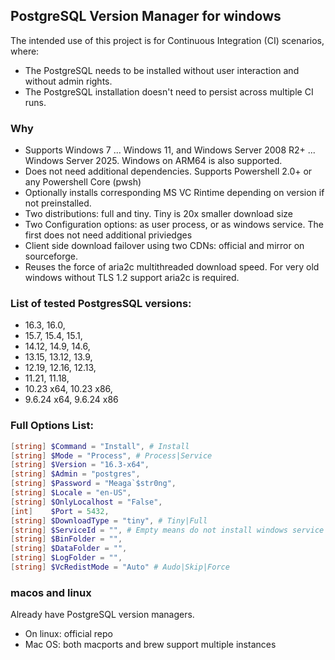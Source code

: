 ## PostgreSQL Version Manager for windows
The intended use of this project is for Continuous Integration (CI) scenarios, where:
- The PostgreSQL needs to be installed without user interaction and without admin rights.
- The PostgreSQL installation doesn't need to persist across multiple CI runs.

### Why
- Supports Windows 7 ... Windows 11, and Windows Server 2008 R2+ ... Windows Server 2025. Windows on ARM64 is also supported.
- Does not need additional dependencies. Supports Powershell 2.0+ or any Powershell Core (pwsh)
- Optionally installs corresponding MS VC Rintime depending on version if not preinstalled.
- Two distributions: full and tiny. Tiny is 20x smaller download size
- Two Configuration options: as user process, or as windows service. The first does not need additional priviedges
- Client side download failover using two CDNs: official and mirror on sourceforge.
- Reuses the force of aria2c multithreaded download speed. For very old windows without TLS 1.2 support aria2c is required.

### List of tested PostgresSQL versions:
 - 16.3, 16.0,
 - 15.7, 15.4, 15.1,
 - 14.12, 14.9, 14.6,
 - 13.15, 13.12, 13.9,
 - 12.19, 12.16, 12.13,
 - 11.21, 11.18,
 - 10.23 x64, 10.23 x86,
 - 9.6.24 x64, 9.6.24 x86

### Full Options List:
```powershell
[string] $Command = "Install", # Install
[string] $Mode = "Process", # Process|Service
[string] $Version = "16.3-x64",
[string] $Admin = "postgres",
[string] $Password = "Meaga`$str0ng",
[string] $Locale = "en-US",
[string] $OnlyLocalhost = "False",
[int]    $Port = 5432,
[string] $DownloadType = "tiny", # Tiny|Full
[string] $ServiceId = "", # Empty means do not install windows service
[string] $BinFolder = "",
[string] $DataFolder = "",
[string] $LogFolder = "",
[string] $VcRedistMode = "Auto" # Audo|Skip|Force
```

### macos and linux
Already have PostgreSQL version managers.
- On linux: official repo
- Mac OS: both macports and brew support multiple instances

